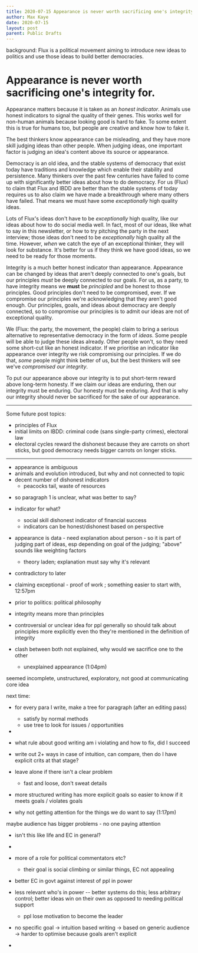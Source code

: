 ```yaml
---
title: 2020-07-15 Appearance is never worth sacrificing one's integrity for.
author: Max Kaye
date: 2020-07-15
layout: post
parent: Public Drafts
---
```


background: Flux is a political movement aiming to introduce new ideas to politics and use those ideas to build better democracies.

# Appearance is never worth sacrificing one's integrity for.

Appearance matters because it is taken as an *honest indicator*. Animals use honest indicators to signal the quality of their genes. This works well for non-human animals because looking good is hard to fake. To some extent this is true for humans too, but people are creative and know how to fake it.

The best thinkers know appearance can be misleading, and they have more skill judging ideas than other people. When judging ideas, one important factor is judging an idea's content above its source or appearance.

Democracy is an old idea, and the stable systems of democracy that exist today have traditions and knowledge which enable their stability and persistence. Many thinkers over the past few centuries have failed to come up with significantly better ideas about how to do democracy. For us (Flux) to claim that Flux and IBDD are better than the stable systems of today requires us to also claim we have made a breakthrough where many others have failed. That means we must have some *exceptionally* high quality ideas.

Lots of Flux's ideas don't have to be *exceptionally* high quality, like our ideas about how to do social media well. In fact, most of our ideas, like what to say in this newsletter, or how to try pitching the party in the next interview; those ideas don't need to be *exceptionally* high quality all the time. However, *when* we catch the eye of an exceptional thinker, they will look for substance. It's better for us if they think we have good ideas, so we need to be ready for those moments.

Integrity is a much better honest indicator than appearance. Appearance can be changed by ideas that aren't deeply connected to one's goals, but our principles *must* be deeply connected to our goals. For us, as a party, to have integrity means we **must** be *principled* and be honest to those principles. Good principles don't need to be compromised, ever. If we compromise our principles we're acknowledging that they aren't good enough. Our principles, goals, and ideas about democracy are deeply connected, so to compromise our principles is to admit our ideas are not of exceptional quality.

We (Flux: the party, the movement, the people) claim to bring a serious alternative to representative democracy in the form of *ideas*. Some people will be able to judge these ideas already. Other people won't, so they need some short-cut like an honest indicator. If we prioritise an indicator like appearance over integrity we risk compromising our principles. If we do that, *some* people might think better of us, but the best thinkers will see we've *compromised our integrity*.

To put our appearance above our integrity is to put short-term reward above long-term honesty. If we claim our ideas are enduring, then our integrity must be enduring. Our honesty must be enduring. And that is why our integrity should never be sacrificed for the sake of our appearance.

------

Some future post topics:

* principles of Flux
* initial limits on IBDD: criminal code (sans single-party crimes), electoral law
* electoral cycles reward the dishonest because they are carrots on short sticks, but good democracy needs bigger carrots on longer sticks.

---

- appearance is ambiguous
- animals and evolution introduced, but why and not connected to topic
- decent number of dishonest indicators
  - peacocks tail, waste of resources

* so paragraph 1 is unclear, what was better to say?
* indicator for what?
  * social skill dishonest indicator of financial success
  * indicators can be honest/dishonest based on perspective
* appearance is data - need explanation about person - so it is part of judging part of ideas, esp depending on goal of the judging; "above" sounds like weighting factors
  * theory laden; explanation must say why it's relevant
* contradictory to later
* claiming exceptional - proof of work ; something easier to start with, 12:57pm
* prior to politics: political philosophy

* integrity means more than principles
* controversial or unclear idea for ppl generally so should talk about principles more explicitly even tho they're mentioned in the definition of integrity
* clash between both not explained, why would we sacrifice one to the other
  * unexplained appearance (1:04pm)

seemed incomplete, unstructured, exploratory, not good at communicating core idea

next time: 
- for every para I write, make a tree for paragraph (after an editing pass)
  - satisfy by normal methods
  - use tree to look for issues / opportunities
- 

- what rule about good writing am i violating and how to fix, did I succeed
- write out 2+ ways in case of intuition, can compare, then do I have explicit crits at that stage?

- leave alone if there isn't a clear problem
  - fast and loose, don't sweat details
- more structured writing has more explicit goals so easier to know if it meets goals / violates goals

- why not getting attention for the things we do want to say (1:17pm)

maybe audience has bigger problems - no one paying attention
- isn't this like life and EC in general?
- 
- more of a role for political commentators etc?
  - their goal is social climbing or similar things, EC not appealing
- better EC in govt against interest of ppl in power


- less relevant who's in power -- better systems do this; less arbitrary control; better ideas win on their own as opposed to needing political support
  - ppl lose motivation to become the leader

- no specific goal -> intuition based writing -> based on generic audience -> harder to optimise because goals aren't explicit

- 
